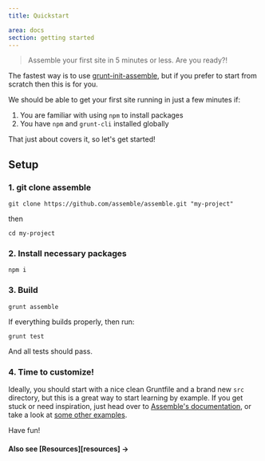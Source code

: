 ```yaml
---
title: Quickstart

area: docs
section: getting started
---
```


> Assemble your first site in 5 minutes or less. Are you ready?!

The fastest way is to use [grunt-init-assemble](https://github.com/assemble/grunt-init-assemble),
but if you prefer to start from scratch then this is for you.

We should be able to get your first site running in just a few minutes if:

  1. You are familiar with using `npm` to install packages
  2. You have `npm` and `grunt-cli` installed globally

That just about covers it, so let's get started!

## Setup

### 1. git clone assemble

```shell
git clone https://github.com/assemble/assemble.git "my-project"
```
then

```shell
cd my-project
```

### 2. Install necessary packages

```shell
npm i
```

### 3. Build

```shell
grunt assemble
```

If everything builds properly, then run:

```shell
grunt test
```

And all tests should pass.


### 4. Time to customize!

Ideally, you should start with a nice clean Gruntfile and a brand new `src` directory, but this is a great way to start learning by example. If you get stuck or need inspiration, just head over to [Assemble's documentation](http://assemble.io), or take a look at [some other examples](https://github.com/assemble/assemble-examples).

Have fun!


#### Also see [Resources][resources] →